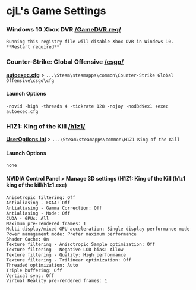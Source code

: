 # cjL's Game Settings

### Windows 10 Xbox DVR [/GameDVR.reg/](https://github.com/cjLGH/game-settings/tree/master/GameDVR.reg)
	Running this registry file will disable Xbox DVR in Windows 10.
	**Restart required**

### Counter-Strike: Global Offensive [/csgo/](https://github.com/cjLGH/game-settings/tree/master/csgo)

[**autoexec.cfg**](https://github.com/cjLGH/game-settings/blob/master/csgo/autoexec.cfg) > `...\Steam\steamapps\common\Counter-Strike Global Offensive\csgo\cfg`

#### Launch Options
	-novid -high -threads 4 -tickrate 128 -nojoy -nod3d9ex1 +exec autoexec.cfg


### H1Z1: King of the Kill [/h1z1/](https://github.com/cjLGH/game-settings/tree/master/h1z1)

[**UserOptions.ini**](https://github.com/cjLGH/game-settings/blob/master/h1z1/UserOptions.ini) > `...\Steam\steamapps\common\H1Z1 King of the Kill`

#### Launch Options
	none

#### NVIDIA Control Panel > Manage 3D settings  (H1Z1: King of the Kill (h1z1 king of the kill/h1z1.exe)
	Anisotropic filtering: Off
	Antialiasing - FXAA: Off
	Antialiasing - Gamma Correction: Off
	Antialiasing - Mode: Off
	CUDA - GPUs: All
	Maximum pre-rendered frames: 1
	Multi-display/mixed-GPU acceleration: Single display performance mode
	Power management mode: Prefer maximum performance
	Shader Cache: On
	Texture filtering - Anisotropic Sample optimization: Off
	Texture filtering - Negative LOD bias: Allow
	Texture filtering - Quality: High performance
	Texture filtering - Trilinear optimization: Off
	Threaded optimization: Auto
	Triple buffering: Off
	Vertical sync: Off
	Virtual Reality pre-rendered frames: 1
